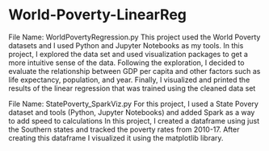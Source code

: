 # World-Poverty-LinearReg

File Name: WorldPovertyRegression.py
This project used the World Poverty datasets and I used Python and Jupyter Notebooks as my tools.
In this project, I explored the data set and used visualization packages to get a more intuitive sense of the data.
Following the exploration, I decided to evaluate the relationship between GDP per capita and other factors such as life expectancy, population, and year.
Finally, I visualized and printed the results of the linear regression that was trained using the cleaned data set

File Name: StatePoverty_SparkViz.py
For this project, I used a State Povery dataset and tools (Python, Jupyter Notebooks) and added Spark as a way to add speed to calculations
In this project, I created a dataframe using just the Southern states and tracked the poverty rates from 2010-17. After creating this dataframe I visualized it using the matplotlib library.
